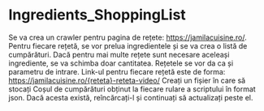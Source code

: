# Ingredients_ShoppingList
 
Se va crea un crawler pentru pagina de rețete: https://jamilacuisine.ro/.
Pentru fiecare rețetă, se vor prelua ingredientele și se va crea o listă de cumpărături.
Dacă pentru mai multe rețete sunt necesare aceleași ingrediente, se va schimba doar
cantitatea. Rețetele se vor da ca și parametru de intrare. Link-ul pentru fiecare rețetă este de
forma: https://jamilacuisine.ro/{reteta}-reteta-video/
Creați un fișier în care să stocați Coșul de cumpărături obținut la fiecare rulare a scriptului în
format json. Dacă acesta există, reîncărcați-l și continuați să actualizați peste el.